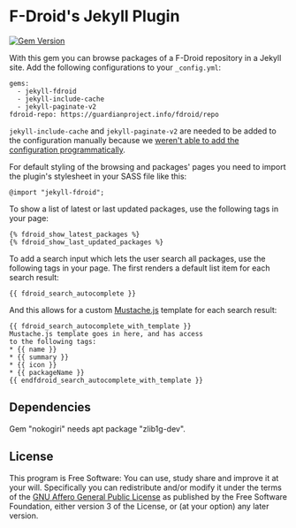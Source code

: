 # F-Droid's Jekyll Plugin

[![Gem Version](https://badge.fury.io/rb/jekyll-fdroid.svg)](https://rubygems.org/gems/jekyll-fdroid)

With this gem you can browse packages of a F-Droid repository in a Jekyll site.
Add the following configurations to your `_config.yml`:
```
gems:
  - jekyll-fdroid
  - jekyll-include-cache
  - jekyll-paginate-v2
fdroid-repo: https://guardianproject.info/fdroid/repo
```

`jekyll-include-cache` and `jekyll-paginate-v2` are needed to be added to the configuration manually
because we [weren't able to add the configuration programmatically](https://gitlab.com/fdroid/jekyll-fdroid/issues/29).

For default styling of the browsing and packages' pages
you need to import the plugin's stylesheet in your SASS file like this:
```
@import "jekyll-fdroid";
```

To show a list of latest or last updated packages,
use the following tags in your page:
```
{% fdroid_show_latest_packages %}
{% fdroid_show_last_updated_packages %}
```

To add a search input which lets the user search all packages, use the following tags in your page.
The first renders a default list item for each search result:

```
{{ fdroid_search_autocomplete }}
```

And this allows for a custom [Mustache.js](https://github.com/janl/mustache.js) template for each search result:

```
{{ fdroid_search_autocomplete_with_template }}
Mustache.js template goes in here, and has access
to the following tags:
* {{ name }}
* {{ summary }}
* {{ icon }}
* {{ packageName }}
{{ endfdroid_search_autocomplete_with_template }}
```

## Dependencies

Gem "nokogiri" needs apt package "zlib1g-dev".

## License

This program is Free Software:
You can use, study share and improve it at your will.
Specifically you can redistribute and/or modify it under the terms of the
[GNU Affero General Public License](https://www.gnu.org/licenses/agpl.html)
as published by the Free Software Foundation,
either version 3 of the License,
or (at your option) any later version.
